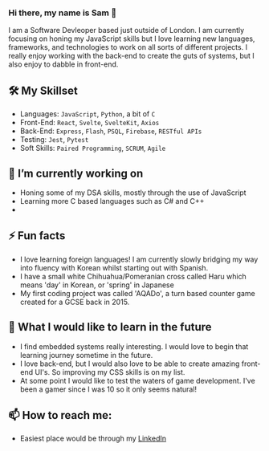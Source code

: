 ### Hi there, my name is Sam 👋

I am a Software Devleoper based just outside of London. I am currently focusing on honing my JavaScript skills
but I love learning new languages, frameworks, and technologies to work on all sorts of different projects. 
I really enjoy working with the back-end to create the guts of systems, but I also enjoy to dabble in front-end.

## 🛠️ My Skillset
  - Languages: `JavaScript`, `Python`, a bit of `C`
  - Front-End: `React`, `Svelte`, `SvelteKit`, `Axios`
  - Back-End: `Express`, `Flash`, `PSQL`, `Firebase`, `RESTful APIs`
  - Testing: `Jest`, `Pytest`
  - Soft Skills: `Paired Programming`, `SCRUM`, `Agile`

## 🔭 I’m currently working on
  - Honing some of my DSA skills, mostly through the use of JavaScript
  - Learning more C based languages such as C# and C++
  - 

## ⚡ Fun facts
  - I love learning foreign languages! I am currently slowly bridging my way into fluency with Korean whilst starting out with Spanish.
  - I have a small white Chihuahua/Pomeranian cross called Haru which means 'day' in Korean, or 'spring' in Japanese
  - My first coding project was called 'AQADo', a turn based counter game created for a GCSE back in 2015.

## 🌱 What I would like to learn in the future
  - I find embedded systems really interesting. I would love to begin that learning journey sometime in the future.
  - I love back-end, but I would also love to be able to create amazing front-end UI's. So improving my CSS skills is on my list.
  - At some point I would like to test the waters of game development. I've been a gamer since I was 10 so it only seems natural!

## 📫 How to reach me:
  - Easiest place would be through my [LinkedIn](https://www.linkedin.com/in/sam-woodall-41790128b/)

<!--
**swoody2527/swoody2527** is a ✨ _special_ ✨ repository because its `README.md` (this file) appears on your GitHub profile.

Here are some ideas to get you started:

- 🔭 I’m currently working on ...
- 🌱 I’m currently learning ...
- 👯 I’m looking to collaborate on ...
- 🤔 I’m looking for help with ...
- 💬 Ask me about ...
- 📫 How to reach me: ...
- 😄 Pronouns: ...
- ⚡ Fun fact: ...
-->
